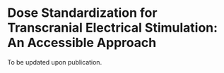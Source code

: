# Dose Standardization for Transcranial Electrical Stimulation: An Accessible Approach

To be updated upon publication.
